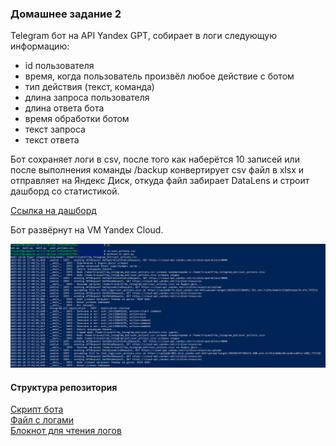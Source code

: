 ### Домашнее задание 2
Telegram бот на API Yandex GPT, собирает в логи следующую информацию:
- id пользователя
- время, когда пользователь произвёл любое действие с ботом
- тип действия (текст, команда)
- длина запроса пользователя
- длина ответа бота
- время обработки ботом
- текст запроса
- текст ответа

Бот сохраняет логи в csv, после того как наберётся 10 записей или после выполнения команды /backup конвертирует csv файл в xlsx и отправляет на Яндекс Диск, откуда файл забирает DataLens и строит дашборд со статистикой.

[Ссылка на дашборд](https://datalens.yandex/kqgvw8xcdnkk6)

Бот развёрнут на VM Yandex Cloud.

![](https://raw.githubusercontent.com/Vendor62/MIPT_practice/refs/heads/main/homework/de_3/media/01.png)

#### Структура репозитория
[Скрипт бота](https://github.com/Vendor62/MIPT_practice/blob/main/homework/de_3/bot_03.py)<br>
[Файл с логами](https://github.com/Vendor62/MIPT_practice/blob/main/homework/de_3/user_actions.csv)<br>
[Блокнот для чтения логов](https://github.com/Vendor62/MIPT_practice/blob/main/homework/de_3/read_logs.ipynb)<br>